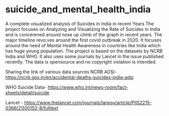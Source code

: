 # suicide_and_mental_health_india
A complete visualized analysis of Suicides in India in recent Years
The project focuses on Analyzing and Visualizing the Rate of Suicides in India and is concerened around nose up climb of the graph in recent years. The major timeline revo;ves around the first covid outbreak in 2020. It focuses around the need of Mantal Health Awareness in countries like India which has huge young population. The project is based on the datasets by NCRB India and WHO. It also uses some journals by Lancet in the issue published recently.
The data is opensource and no copyright violation is intended.

Sharing the link of various data sources
NCRB ADSI- https://ncrb.gov.in/en/accidental-deaths-suicides-india-adsi

WHO Suicide Data- https://www.who.int/news-room/fact-sheets/detail/suicide

Lancet - https://www.thelancet.com/journals/lanpsy/article/PIIS2215-0366(21)00152-8/fulltext

